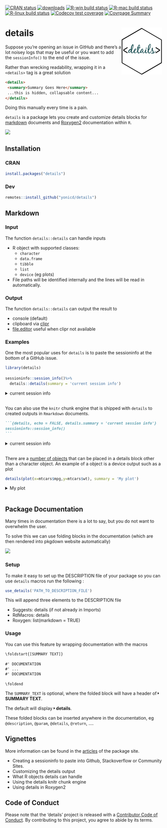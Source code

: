 
<!-- README.md is generated from README.Rmd. Please edit that file -->

<!-- badges: start -->

[![CRAN
status](https://www.r-pkg.org/badges/version/details)](https://CRAN.R-project.org/package=details)
[![downloads](http://cranlogs.r-pkg.org/badges/details)](https://CRAN.R-project.org/package=details)
[![R-win build
status](https://github.com/yonicd/details/workflows/R-win/badge.svg)](https://github.com/yonicd/details)
[![R-mac build
status](https://github.com/yonicd/details/workflows/R-mac/badge.svg)](https://github.com/yonicd/details)
[![R-linux build
status](https://github.com/yonicd/details/workflows/R-linux/badge.svg)](https://github.com/yonicd/details)
[![Codecov test
coverage](https://codecov.io/gh/yonicd/details/branch/master/graph/badge.svg)](https://codecov.io/gh/yonicd/details?branch=master)
[![Covrpage
Summary](https://img.shields.io/badge/covrpage-Last_Build_2020_01_11-brightgreen.svg)](http://tinyurl.com/yyodcwc7)
<!-- badges: end -->

# details <img src="man/figures/logo.png" align="right" class="logo" style="height:150px;"/>

Suppose you’re opening an issue in GitHub and there’s a lot noisey logs
that may be useful or you want to add the `sessionInfo()` to the end of
the issue.

Rather than wrecking readability, wrapping it in a `<details>` tag is a
great solution

``` md
<details>
 <summary>Summary Goes Here</summary>
 ...this is hidden, collapsable content...
</details>
```

Doing this manually every time is a pain.

`details` is a package lets you create and customize details blocks for
[markdown](#markdown) documents and [Roxygen2](#package-documentation)
documentation within `R`.

![](https://github.com/yonicd/details/raw/media/input/details.gif)

## Installation

### CRAN

``` r
install.packages("details")
```

### Dev

``` r
remotes::install_github("yonicd/details")
```

## Markdown

### Input

The function `details::details` can handle inputs

  - R object with supported classes:
      - `character`
      - `data.frame`
      - `tibble`
      - `list`
      - `device` (eg plots)
  - File paths will be identified internally and the lines will be read
    in automatically.

### Output

The function `details::details` can output the result to

  - console (default)
  - clipboard via
    [clipr](https://github.com/mdlincoln/clipr)
  - [file.editor](https://stat.ethz.ch/R-manual/R-devel/library/utils/html/file.edit.html)
    useful when clipr not available

### Examples

One the most popular uses for `details` is to paste the sessioninfo at
the bottom of a GitHub issue.

``` r
library(details)

sessioninfo::session_info()%>%
  details::details(summary = 'current session info')
```

<details closed>

<summary> <span title="Click to Expand"> current session info </span>
</summary>

``` r

─ Session info ──────────────────────────────────────────────────────────
 setting  value                       
 version  R version 3.6.1 (2019-07-05)
 os       macOS Mojave 10.14.5        
 system   x86_64, darwin15.6.0        
 ui       RStudio                     
 language (EN)                        
 collate  en_US.UTF-8                 
 ctype    en_US.UTF-8                 
 tz       America/New_York            
 date     2020-01-11                  

─ Packages ──────────────────────────────────────────────────────────────
 ! package     * version    date       lib
   assertthat    0.2.1      2019-03-21 [1]
   backports     1.1.5      2019-10-02 [1]
   callr         3.3.2      2019-09-22 [1]
   cli           2.0.0      2019-12-09 [1]
   clipr         0.7.0      2019-07-23 [1]
   covr        * 3.3.0      2019-08-06 [1]
   covrpage      0.0.70     2019-12-05 [1]
   crayon        1.3.4      2017-09-16 [1]
   crosstalk     1.0.0      2016-12-21 [1]
   curl          4.3        2019-12-02 [1]
   desc          1.2.0      2019-12-01 [1]
 P details     * 0.2.0      2020-01-11 [?]
   devtools      2.2.1      2019-09-24 [1]
   digest        0.6.23     2019-11-23 [1]
   DT            0.8        2019-08-07 [1]
   ellipsis      0.3.0      2019-09-20 [1]
   evaluate      0.14       2019-05-28 [1]
   fansi         0.4.0      2018-10-05 [1]
   fastmap       1.0.0      2019-07-28 [1]
   fs            1.3.1      2019-05-06 [1]
   git2r         0.26.1     2019-06-29 [1]
   glue          1.3.1.9000 2020-01-07 [1]
   highr         0.8        2019-03-20 [1]
   htmltools     0.4.0      2019-10-04 [1]
   htmlwidgets   1.5.1      2019-10-08 [1]
   httpuv        1.5.2      2019-09-11 [1]
   httr          1.4.1      2019-08-05 [1]
   jsonlite      1.6        2018-12-07 [1]
   knitr       * 1.25       2019-09-18 [1]
   later         1.0.0      2019-10-04 [1]
   lazyeval      0.2.2      2019-03-15 [1]
   magrittr    * 1.5        2014-11-22 [1]
   memoise       1.1.0      2017-04-21 [1]
   mime          0.7        2019-06-11 [1]
   packrat       0.5.0      2018-11-14 [1]
   pkgbuild      1.0.6      2019-10-09 [1]
   pkgload       1.0.2      2018-10-29 [1]
   png           0.1-7      2013-12-03 [1]
   prettyunits   1.0.2      2015-07-13 [1]
   processx      3.4.1      2019-07-18 [1]
   promises      1.1.0      2019-10-04 [1]
   ps            1.3.0      2018-12-21 [1]
   R6            2.4.1      2019-11-12 [1]
   Rcpp          1.0.3      2019-11-08 [1]
   remotes       2.1.0      2019-06-24 [1]
   rex           1.1.2      2017-10-19 [1]
   rlang         0.4.2      2019-11-23 [1]
   rmarkdown     2.0        2019-12-12 [1]
   rprojroot     1.3-2      2018-01-03 [1]
   rstudioapi    0.10       2019-03-19 [1]
   sessioninfo   1.1.1      2018-11-05 [1]
   shiny         1.4.0      2019-10-10 [1]
   stringi       1.4.3      2019-03-12 [1]
   stringr       1.4.0      2019-02-10 [1]
   testthat    * 2.2.1      2019-07-25 [1]
   usethis       1.5.1.9000 2019-09-01 [1]
   vcs           0.1.2      2019-08-22 [1]
   whisker       0.4        2019-08-28 [1]
   withr         2.1.2      2018-03-15 [1]
   xfun          0.10       2019-10-01 [1]
   xml2          1.2.2      2019-08-09 [1]
   xtable        1.8-4      2019-04-21 [1]
   yaml          2.2.0      2018-07-25 [1]
 source                                  
 CRAN (R 3.6.0)                          
 CRAN (R 3.6.0)                          
 CRAN (R 3.6.0)                          
 CRAN (R 3.6.0)                          
 CRAN (R 3.6.0)                          
 CRAN (R 3.6.0)                          
 local                                   
 CRAN (R 3.6.0)                          
 CRAN (R 3.6.0)                          
 CRAN (R 3.6.0)                          
 Github (r-lib/desc@61205f6)             
 local                                   
 CRAN (R 3.6.0)                          
 CRAN (R 3.6.0)                          
 CRAN (R 3.6.0)                          
 CRAN (R 3.6.0)                          
 CRAN (R 3.6.0)                          
 CRAN (R 3.6.0)                          
 CRAN (R 3.6.0)                          
 CRAN (R 3.6.0)                          
 CRAN (R 3.6.0)                          
 Github (tidyverse/glue@b9ffe6c)         
 CRAN (R 3.6.0)                          
 CRAN (R 3.6.0)                          
 CRAN (R 3.6.0)                          
 CRAN (R 3.6.0)                          
 CRAN (R 3.6.0)                          
 CRAN (R 3.6.0)                          
 CRAN (R 3.6.0)                          
 CRAN (R 3.6.0)                          
 CRAN (R 3.6.0)                          
 CRAN (R 3.6.0)                          
 CRAN (R 3.6.0)                          
 CRAN (R 3.6.0)                          
 CRAN (R 3.6.0)                          
 CRAN (R 3.6.1)                          
 CRAN (R 3.6.0)                          
 CRAN (R 3.6.0)                          
 CRAN (R 3.6.0)                          
 CRAN (R 3.6.0)                          
 CRAN (R 3.6.0)                          
 CRAN (R 3.6.0)                          
 CRAN (R 3.6.0)                          
 CRAN (R 3.6.1)                          
 CRAN (R 3.6.0)                          
 CRAN (R 3.6.0)                          
 CRAN (R 3.6.0)                          
 CRAN (R 3.6.0)                          
 CRAN (R 3.6.0)                          
 CRAN (R 3.6.0)                          
 CRAN (R 3.6.0)                          
 CRAN (R 3.6.0)                          
 CRAN (R 3.6.0)                          
 CRAN (R 3.6.0)                          
 CRAN (R 3.6.0)                          
 Github (r-lib/usethis@4377307)          
 Github (metrumresearchgroup/vcs@ca708b5)
 CRAN (R 3.6.1)                          
 CRAN (R 3.6.0)                          
 CRAN (R 3.6.0)                          
 CRAN (R 3.6.0)                          
 CRAN (R 3.6.0)                          
 CRAN (R 3.6.0)                          

[1] /Library/Frameworks/R.framework/Versions/3.6/Resources/library

 P ── Loaded and on-disk path mismatch.
```

</details>

<br>

You can also use the `knitr` chunk engine that is shipped with `details`
to created outputs in `Rmarkdown` documents.

```` markdown
```{details, echo = FALSE, details.summary = 'current session info'}
sessioninfo::session_info()
```
````

<details closed>

<summary> <span title="Click to Open"> current session info </span>
</summary>

``` r

─ Session info ──────────────────────────────────────────────────────────
 setting  value                       
 version  R version 3.6.1 (2019-07-05)
 os       macOS Mojave 10.14.5        
 system   x86_64, darwin15.6.0        
 ui       RStudio                     
 language (EN)                        
 collate  en_US.UTF-8                 
 ctype    en_US.UTF-8                 
 tz       America/New_York            
 date     2020-01-11                  

─ Packages ──────────────────────────────────────────────────────────────
 ! package     * version    date       lib
   assertthat    0.2.1      2019-03-21 [1]
   backports     1.1.5      2019-10-02 [1]
   callr         3.3.2      2019-09-22 [1]
   cli           2.0.0      2019-12-09 [1]
   clipr         0.7.0      2019-07-23 [1]
   covr        * 3.3.0      2019-08-06 [1]
   covrpage      0.0.70     2019-12-05 [1]
   crayon        1.3.4      2017-09-16 [1]
   crosstalk     1.0.0      2016-12-21 [1]
   curl          4.3        2019-12-02 [1]
   desc          1.2.0      2019-12-01 [1]
 P details     * 0.2.0      2020-01-11 [?]
   devtools      2.2.1      2019-09-24 [1]
   digest        0.6.23     2019-11-23 [1]
   DT            0.8        2019-08-07 [1]
   ellipsis      0.3.0      2019-09-20 [1]
   evaluate      0.14       2019-05-28 [1]
   fansi         0.4.0      2018-10-05 [1]
   fastmap       1.0.0      2019-07-28 [1]
   fs            1.3.1      2019-05-06 [1]
   git2r         0.26.1     2019-06-29 [1]
   glue          1.3.1.9000 2020-01-07 [1]
   highr         0.8        2019-03-20 [1]
   htmltools     0.4.0      2019-10-04 [1]
   htmlwidgets   1.5.1      2019-10-08 [1]
   httpuv        1.5.2      2019-09-11 [1]
   httr          1.4.1      2019-08-05 [1]
   jsonlite      1.6        2018-12-07 [1]
   knitr       * 1.25       2019-09-18 [1]
   later         1.0.0      2019-10-04 [1]
   lazyeval      0.2.2      2019-03-15 [1]
   magrittr    * 1.5        2014-11-22 [1]
   memoise       1.1.0      2017-04-21 [1]
   mime          0.7        2019-06-11 [1]
   packrat       0.5.0      2018-11-14 [1]
   pkgbuild      1.0.6      2019-10-09 [1]
   pkgload       1.0.2      2018-10-29 [1]
   png           0.1-7      2013-12-03 [1]
   prettyunits   1.0.2      2015-07-13 [1]
   processx      3.4.1      2019-07-18 [1]
   promises      1.1.0      2019-10-04 [1]
   ps            1.3.0      2018-12-21 [1]
   R6            2.4.1      2019-11-12 [1]
   Rcpp          1.0.3      2019-11-08 [1]
   remotes       2.1.0      2019-06-24 [1]
   rex           1.1.2      2017-10-19 [1]
   rlang         0.4.2      2019-11-23 [1]
   rmarkdown     2.0        2019-12-12 [1]
   rprojroot     1.3-2      2018-01-03 [1]
   rstudioapi    0.10       2019-03-19 [1]
   sessioninfo   1.1.1      2018-11-05 [1]
   shiny         1.4.0      2019-10-10 [1]
   stringi       1.4.3      2019-03-12 [1]
   stringr       1.4.0      2019-02-10 [1]
   testthat    * 2.2.1      2019-07-25 [1]
   usethis       1.5.1.9000 2019-09-01 [1]
   vcs           0.1.2      2019-08-22 [1]
   whisker       0.4        2019-08-28 [1]
   withr         2.1.2      2018-03-15 [1]
   xfun          0.10       2019-10-01 [1]
   xml2          1.2.2      2019-08-09 [1]
   xtable        1.8-4      2019-04-21 [1]
   yaml          2.2.0      2018-07-25 [1]
 source                                  
 CRAN (R 3.6.0)                          
 CRAN (R 3.6.0)                          
 CRAN (R 3.6.0)                          
 CRAN (R 3.6.0)                          
 CRAN (R 3.6.0)                          
 CRAN (R 3.6.0)                          
 local                                   
 CRAN (R 3.6.0)                          
 CRAN (R 3.6.0)                          
 CRAN (R 3.6.0)                          
 Github (r-lib/desc@61205f6)             
 local                                   
 CRAN (R 3.6.0)                          
 CRAN (R 3.6.0)                          
 CRAN (R 3.6.0)                          
 CRAN (R 3.6.0)                          
 CRAN (R 3.6.0)                          
 CRAN (R 3.6.0)                          
 CRAN (R 3.6.0)                          
 CRAN (R 3.6.0)                          
 CRAN (R 3.6.0)                          
 Github (tidyverse/glue@b9ffe6c)         
 CRAN (R 3.6.0)                          
 CRAN (R 3.6.0)                          
 CRAN (R 3.6.0)                          
 CRAN (R 3.6.0)                          
 CRAN (R 3.6.0)                          
 CRAN (R 3.6.0)                          
 CRAN (R 3.6.0)                          
 CRAN (R 3.6.0)                          
 CRAN (R 3.6.0)                          
 CRAN (R 3.6.0)                          
 CRAN (R 3.6.0)                          
 CRAN (R 3.6.0)                          
 CRAN (R 3.6.0)                          
 CRAN (R 3.6.1)                          
 CRAN (R 3.6.0)                          
 CRAN (R 3.6.0)                          
 CRAN (R 3.6.0)                          
 CRAN (R 3.6.0)                          
 CRAN (R 3.6.0)                          
 CRAN (R 3.6.0)                          
 CRAN (R 3.6.0)                          
 CRAN (R 3.6.1)                          
 CRAN (R 3.6.0)                          
 CRAN (R 3.6.0)                          
 CRAN (R 3.6.0)                          
 CRAN (R 3.6.0)                          
 CRAN (R 3.6.0)                          
 CRAN (R 3.6.0)                          
 CRAN (R 3.6.0)                          
 CRAN (R 3.6.0)                          
 CRAN (R 3.6.0)                          
 CRAN (R 3.6.0)                          
 CRAN (R 3.6.0)                          
 Github (r-lib/usethis@4377307)          
 Github (metrumresearchgroup/vcs@ca708b5)
 CRAN (R 3.6.1)                          
 CRAN (R 3.6.0)                          
 CRAN (R 3.6.0)                          
 CRAN (R 3.6.0)                          
 CRAN (R 3.6.0)                          
 CRAN (R 3.6.0)                          

[1] /Library/Frameworks/R.framework/Versions/3.6/Resources/library

 P ── Loaded and on-disk path mismatch.
```

</details>

<br>

There are a [number of
objects](https://yonicd.github.io/details/articles/objects.html) that
can be placed in a details block other than a character object. An
example of a object is a device output such as a plot

``` r
details(plot(x=mtcars$mpg,y=mtcars$wt), summary = 'My plot')
```

<details closed>

<summary> <span title="Click to Expand"> My plot </span> </summary>

![](https://i.imgur.com/2paZWVk.png)

</details>

<br>

## Package Documentation

Many times in documentation there is a lot to say, but you do not want
to overwhelm the user.

To solve this we can use folding blocks in the documentation (which are
then rendered into pkgdown website automatically)

![](https://github.com/yonicd/details/raw/media/input/folding.gif)

### Setup

To make it easy to set up the DESCRIPTION file of your package so you
can use `details` macros run the following :

``` r
use_details('PATH_TO_DESCRIPTION_FILE')
```

This will append three elements to the DESCRIPTION file

  - Suggests: details (if not already in Imports)
  - RdMacros: details
  - Roxygen: list(markdown = TRUE)

### Usage

You can use this feature by wrapping documentation with the macros

    \foldstart{[SUMMARY TEXT]}
    
    #' DOCUMENTATION
    #' ...
    #' DOCUMENTATION
    
    \foldend

The `SUMMARY_TEXT` is optional, where the folded block will have a
header of
<svg style="height:0.8em;top:.04em;position:relative;" viewBox="0 0 192 512"><path d="M0 384.662V127.338c0-17.818 21.543-26.741 34.142-14.142l128.662 128.662c7.81 7.81 7.81 20.474 0 28.284L34.142 398.804C21.543 411.404 0 402.48 0 384.662z"/></svg>
**SUMMARY TEXT**.

The default will display
<svg style="height:0.8em;top:.04em;position:relative;" viewBox="0 0 192 512"><path d="M0 384.662V127.338c0-17.818 21.543-26.741 34.142-14.142l128.662 128.662c7.81 7.81 7.81 20.474 0 28.284L34.142 398.804C21.543 411.404 0 402.48 0 384.662z"/></svg>
**details**.

These folded blocks can be inserted anywhere in the documentation, eg
`@description`, `@param`, `@details`, `@return`, ….

## Vignettes

More information can be found in the
[articles](https://yonicd.github.io/details/) of the package site.

  - Creating a sessioninfo to paste into Github, Stackoverflow or
    Community Sites.
  - Customizing the details output
  - What R objects details can handle
  - Using the details knitr chunk engine
  - Using details in Roxygen2

## Code of Conduct

Please note that the ‘details’ project is released with a [Contributor
Code of
Conduct](https://github.com/yonicd/details/blob/master/CODE_OF_CONDUCT.md).
By contributing to this project, you agree to abide by its terms.
